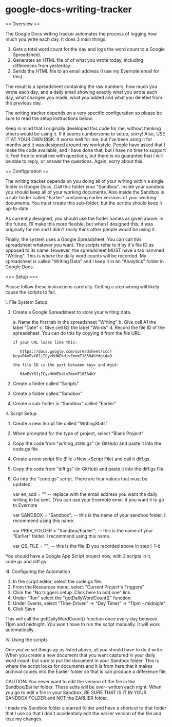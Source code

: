 google-docs-writing-tracker
===========================

== Overview ==

The Google Docs writing tracker automates the process of logging how much you write each day. It does 3 main things:

  1. Gets a total word count for the day and logs the word count to a Google Spreadsheet.
  2. Generates an HTML file of of what you wrote today, including differences from yesterday.
  3. Sends the HTML file to an email address (I use my Evernote email for this).

The result is a spreadsheet containing the raw numbers, how much you wrote each day, and a daily email showing
exactly what you wrote each day, what changes you made, what you added and what you deleted from the previous day.

The writing tracker depends on a very specific configuration so please be sure to read the setup instructions
below.

Keep in mind that I originally developed this code for me, without thinking others would be using it. If it seems
cumbersome to setup, sorry! Also, USE IT AT YOUR OWN RISK. It works well for me, but I've been using it for
months and it was designed around my workstyle. People have asked that I make the code available, and I have done
that, but I have no time to support it. Feel free to email me with questions, but there is no guarantee that I will
be able to reply, or answer the questions. Again, sorry about this.

== Configuration ==

The writing tracker depends on you doing all of your writing within a single folder in Google Docs. Call this
folder your "Sandbox". Inside your sandbox you should keep all of your working documents. Also inside the 
Sandbox is a sub-folder called "Earlier" containing earlier versions of your working documents. You must create
this sub-folder, but the scripts should keep it up-to-date.

As currently designed, you should use the folder names as given above. In the future, I'll make this more
flexible, but when I designed this, it was originally for me and I didn't really think other people would be
using it.

Finally, the system uses a Google Spreadsheet. You can call this spreadsheet whatever you want. The scripts 
refer to it by it's file ID as opposed to its name. However, the spreadsheet MUST have a tab nammed "Writing".
This is where the daily word counts will be recorded. My spreadsheet is called "Writing Data" and I keep it in an
"Analytics" folder in Google Docs.

=== Setup ===

Please follow these instructions carefully. Getting a step wrong will likely cause the scripts to fail.

I. File System Setup

  1. Create a Google Spreadsheet to store your writing data.

      a. Name the first tab in the spreadsheet "Writing"
      b. Give cell A1 the label "Date"
      c. Give cell B2 the label "Words"
      d. Record the file ID of the spreadsheet. You can do this by copying it from the file URL:
      
         If your URL looks like this:
         
            https://docs.google.com/spreadsheet/ccc?key=0AmEvY6JjICyzHUWEkdivZmxmT18584hY#gid=0
            
         the file ID is the part between key= and #gid:
         
            0AmEvY6JjICyzHUWEkdivZmxmT18584hY
            
  2. Create a folder called "Scripts"
  3. Create a folder called "Sandbox"
  4. Create a sub-folder in "Sandbox" called "Earlier" 

II. Script Setup

  1. Create a new Script file called "WritingStats"
  2. When prompted for the type of project, select "Blank Project"
  3. Copy the code from "writing_stats.gs" (in GitHub) and paste it into the code.gs file.
  4. Create a new script file (File->New->Script File) and call it diff.gs.
  5. Copy the code from "diff.gs" (in GitHub) and paste it into the diff.gs file.
  6. Go into the "code.gs" script. There are four values that must be updated:

      var en_add = "<EMAIL ADDRESS>" -- replace with the email address you want the daily writing
                                        to be sent. (You can use your Evernote email if you want it
                                        to go to Evernote

      var SANDBOX = "Sandbox";       -- this is the name of your sandbox folder. I recommend using
                                        this name.
    
      var PREV_FOLDER = "Sandbox/Earlier"; -- this is the name of your "Earlier" folder. I recommend
                                              using this name.

      var QS_FILE = "<file Id>";     -- this is the file ID you recorded
                                        above in step I-1-d

You should have a Google App Script project now, with 2 scripts in it, code.gs and diff.gs.

III. Configuring the Automation

  1. In the script editor, select the code.gs file.
  2. From the Resources menu, select "Current Project's Triggers"
  3. Click the "No triggers setup. Click here to add one" link.
  4. Under "Run" select the "getDailyWordCount()" function.
  5. Under Events, select "Time-Driven" -> "Day Timer" -> "11pm - midnight"
  6. Click Save

This will call the getDailyWordCount() function once every day between 11pm and midnight. You won't have to
run the script manually. It will work automatically.

IV. Using the scripts

One you've set things up as listed above, all you should have to do it write. When you create a new document
that you want captured in your daily word count, but sure to put the document in your Sandbox folder. This is
where the script looks for documents and it is from here that it makes archival copies into the Earlier folder
so that is can produce a difference file.

CAUTION: You never want to edit the version of the file in the Sandbox/Earlier folder. These edits will be over-
written each night. When you go to edit a file in your Sandbox, BE SURE THAT IS IT IN YOUR SANDBOX FOLDER and NOT
the EARLIER folder.

I made my Sandbox folder a starred folder and have a shortcut to that folder that I use so that I don't
accidentally edit the earlier version of the file and lose my changes.

